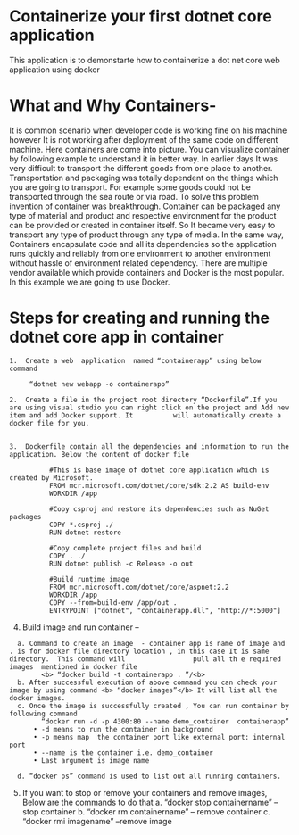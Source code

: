 
# Containerize your first dotnet core application
This application is to demonstarte how to containerize a dot net core web application using docker

# What and Why Containers- 

It is common scenario when developer code is working fine on his machine however It is not working  after deployment of the same code on different machine. Here containers are come into picture. 
You can visualize container by following example to understand it in better way.
In earlier days It was very difficult to transport the different goods from one place to another. Transportation and packaging was totally dependent on the things which you are going to transport. For example some goods could not be transported through the sea route or via road. To solve this problem invention of container was breakthrough. Container can be packaged  any type of material and product and respective environment for the product can be provided or created in container itself. So It became very easy to transport any type of product through any type of media. 
In the same way, Containers encapsulate code and all its dependencies so the application runs quickly and reliably from one  environment to another environment without hassle of environment related dependency.
There are multiple vendor available which provide containers and Docker is the most popular. In this example we are going to use Docker.

# Steps for creating and running the dotnet core app in container

    1.	Create a web  application  named “containerapp” using below command 

         “dotnet new webapp -o containerapp”

    2.	Create a file in the project root directory “Dockerfile”.If you are using visual studio you can right click on the project and Add new item and add Docker support. It          will automatically create a docker file for you.


    3.	Dockerfile contain all the dependencies and information to run the application. Below the content of docker file 

              #This is base image of dotnet core application which is created by Microsoft.
              FROM mcr.microsoft.com/dotnet/core/sdk:2.2 AS build-env
              WORKDIR /app

              #Copy csproj and restore its dependencies such as NuGet packages 
              COPY *.csproj ./
              RUN dotnet restore

              #Copy complete project files and build
              COPY . ./
              RUN dotnet publish -c Release -o out

              #Build runtime image
              FROM mcr.microsoft.com/dotnet/core/aspnet:2.2
              WORKDIR /app
              COPY --from=build-env /app/out .
              ENTRYPOINT ["dotnet", "containerapp.dll", "http://*:5000"]

  4.	Build image and run container – 

      a. Command to create an image  - container app is name of image and . is for docker file directory location , in this case It is same directory.  This command will                 pull all th e required images  mentioned in docker file
            <b> “docker build -t containerapp . ”/<b>
      b. After successful execution of above command you can check your image by using command <b> “docker images”</b> It will list all the docker images.
      c. Once the image is successfully created , You can run container by following command 
            “docker run -d -p 4300:80 --name demo_container  containerapp”
          •	-d means to run the container in background
          •	-p means map  the container port like external port: internal port
          •	--name is the container i.e. demo_container
          •	Last argument is image name

      d. “docker ps” command is used to list out all running containers. 

  5. If you want to stop or remove your containers and remove images, Below are the commands to do that
        a.	“docker stop containername” – stop container 
        b.	“docker rm containername” – remove container
        c.	“docker rmi imagename” –remove image

 

